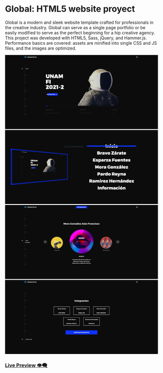 # Global: HTML5 website proyect

Global is a modern and sleek website template crafted for professionals in the creative industry. Global can serve as a single page portfolio or be easily modified to serve as the perfect beginning for a hip creative agency. This project was developed with HTML5, Sass, jQuery, and Hammer.js. Performance basics are covered: assets are minified into single CSS and JS files, and the images are optimized.

![Imagen global vista01](https://raw.githubusercontent.com/alanmgg/global/master/assets/img/Preview01.jpg)
![Imagen global vista02](https://raw.githubusercontent.com/alanmgg/global/master/assets/img/Preview02.jpg)
![Imagen global vista03](https://raw.githubusercontent.com/alanmgg/global/master/assets/img/Preview03.jpg)
![Imagen global vista04](https://raw.githubusercontent.com/alanmgg/global/master/assets/img/Preview04.jpg)

### [Live Preview :eye_speech_bubble:](https://alanmgg.github.io/global/)
